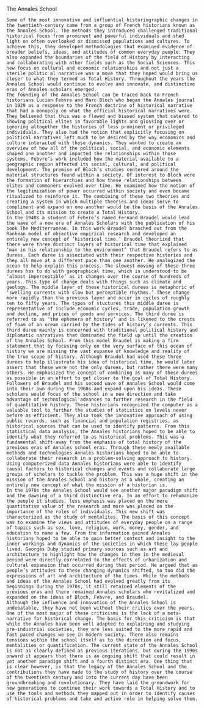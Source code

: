 The Annales School

	Some of the most innovative and influential historiographic changes in the twentieth-century came from a group of French historians known as the Annales School. The methods they introduced challenged traditional historical focus from prominent and powerful individuals and shed light on often overlooked or dismissed populations and cultures. To achieve this, they developed methodologies that examined evidence of broader beliefs, ideas, and attitudes of common everyday people. They also expanded the boundaries of the field of History by interacting and collaborating with other fields such as the Social Sciences. This new focus on cultural and economic relationships and not just a sterile politic al narrative was a move that they hoped would bring us closer to what they termed as Total History. Throughout the years the Annales School would continue to evolve and innovate, and distinctive eras of Annales scholars emerged. 
	The founding of the Annales School can be traced back to French historians Lucien Febvre and Marc Bloch who began the Annales journal in 1929 as a response to the French doctrine of historical narrative that had a monopoly on what the official historical narratives were. They believed that this was a flawed and biased system that catered to showing political elites in favorable lights and glossing over or ignoring altogether the histories of less prominent or privileged individuals. They also had the notion that explicitly focusing on political narratives left much to be desired by the way economics and culture interacted with those dynamics. They wanted to create an overview of how all of the political, social, and economic elements shaped one another and impacted the relationships within those systems. Febvre’s work included how the material available to a geographic region affected its social, cultural, and political development. The premise of Bloch’s studies centered around the material structures found within a society. Of interest to Bloch were the formation of hierarchies and how these relationships between elites and commoners evolved over time. He examined how the notion of the legitimization of power occurred within society and even became ritualized to reinforce it. The combining of these two theories and creating a system in which multiple theories and ideas serve to compliment and expand on one another would be the basis of the Annales School and its mission to create a Total History.
	In the 1940s a student of Febvre’s named Fernand Braudel would lead the wave of a new era of Annales Scholars with the publication of his book The Mediterranean. In this work Braudel branched out from the Rankean model of objective empirical research and developed an entirely new concept of ‘historical time.’ Braudel theorized that there were three distinct layers of historical time that explained ‘man in his relationship to the environment’ that Braudel refers to as durees. Each duree is associated with their respective histories and they all move at a different pace than one another. He analogized the ocean to help explain this process. The slowest moving of these three durees has to do with geographical time, which is understood to be ‘almost imperceptible’ as it changes over the course of hundreds of years. This type of change deals with things such as climate and geology. The middle layer of these historical durees is metaphoric of ‘swelling currents with slow but perceptible rhythms.’ These change more rapidly than the previous layer and occur in cycles of roughly ten to fifty years. The types of stuctures this middle duree is representative of include economic cycles, trade, population growth and decline, and prices of goods and services. The third duree is referred to as ‘the ephemera of history’ and is likened to the crests of foam of an ocean carried by the tides of history’s currents. This third duree mainly is concerned with traditional political history and diplomatic narratives that dominated the field up until the creation of the Annales School. From this model Braudel is making a firm statement that by focusing only on the very surface of this ocean of history we are missing the vast expanse of knowledge and reality of the true scope of history. Although Braudel had used these three durees to help illustrate his idea of historical time, he would later assert that these were not the only durees, but rather there were many others. He emphasized the concept of combining as many of these durees as possible in an effort to get closer to the goal of Total History. 
	Followers of Braudel and his second wave of Annales School would come into their own during the 1960s and expand upon his ideas. These scholars would focus of the school in a new direction and take advantage of technological advances to further research in the field of quantitative history. These historians recognized the computer as a valuable tool to further the studies of statistics on levels never before as efficient. They also took the innovative approach of using public records, such as financial and population registries, as historical sources that can be used to identify patterns. From this statistical data analysis, the Annales historians hoped to be able to identify what they referred to as historical problems. This was a fundamental shift away from the emphasis of total history of the previous eras of Annales school eras. Through these newly available methods and technologies Annales historians hoped to be able to collaborate their research in a problem-solving approach to history. Using computerized data Annales historians were able to identify causal factors to historical changes and events and collaborate large groups of scholars to tackle the problem. This was a huge shift in the mission of the Annales School and history as a whole, creating an entirely new concept of what the mission of a historian is. 
	In the 1970s the Annales School would see another major paradigm shift and the dawning of a third distinctive era. In an effort to rehumanize the people it studies, less emphasis was placed on the mere quantitative value of the research and more was placed on the importance of the roles of individuals. This new shift was characterized as the study of mentalites. The basis of this concept was to examine the views and attitudes of everyday people on a range of topics such as sex, love, religion, work, money, gender, and education to name a few. From the information gained Annales historians hoped to be able to gain better context and insight to the inner workings and dynamics of the societies in which these lay people lived. Georges Duby studied primary sources such as art and architecture to highlight how the changes in them in the medieval period were directly correlated to the effects of urbanization and cultural expansion that occurred during that period. He argued that as people’s attitudes to these changing dynamics shifted, so too did the expressions of art and architecture of the times. While the methods and ideas of the Annales School had evolved greatly from its beginnings during the 1970s, it still retained elements of the previous eras and there remained Annales scholars who revitalized and expanded on the ideas of Bloch, Febvre, and Braudel. 
	Although the influence and innovation of the Annales School is undebatable, they have not been without their critics over the years. One of the most major of these criticisms is the lack of a meta-narrative for historical change. The basis for this criticism is that while the Annales have been well adapted to explaining and studying pre-industrial societies, they are less suited to the more rapid and fast paced changes we see in modern society. There also remains tensions within the school itself as to the direction and focus, mentalities or quantification. The current state of the Annales School is not as clearly defined as previous iterations, but during the 1990s onward it appears that there is an ongoing shift that could result in yet another paradigm shift and a fourth distinct era. One thing that is clear however, is that the legacy of the Annales School and the contributions they have made to the study of history over the course of the twentieth century and into the current day have been groundbreaking and revolutionary. They have laid the groundwork for new generations to continue their work towards a Total History and to use the tools and methods they mapped out in order to identify causes of historical problems and take and active role in helping solve them. 

